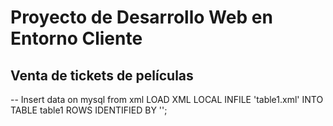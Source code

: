# Proyecto de Desarrollo Web en Entorno Cliente

## Venta de tickets de películas

-- Insert data on mysql from xml
LOAD XML LOCAL INFILE 'table1.xml'
    INTO TABLE table1
    ROWS IDENTIFIED BY '<table1>';